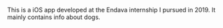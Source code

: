 This is a iOS app developed at the Endava internship I pursued in 2019. It mainly contains info about dogs.
